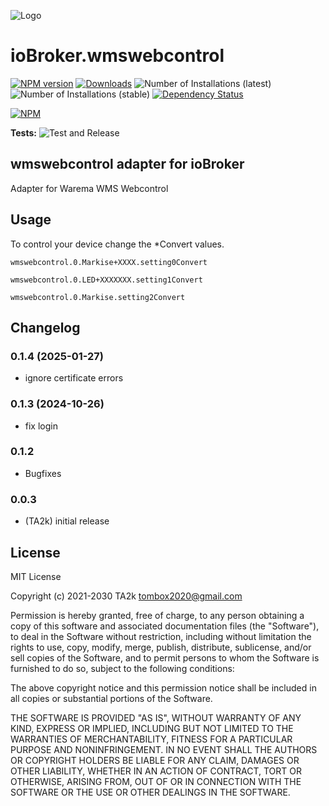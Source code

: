 ![Logo](admin/wmswebcontrol.png)

# ioBroker.wmswebcontrol

[![NPM version](https://img.shields.io/npm/v/iobroker.wmswebcontrol.svg)](https://www.npmjs.com/package/iobroker.wmswebcontrol)
[![Downloads](https://img.shields.io/npm/dm/iobroker.wmswebcontrol.svg)](https://www.npmjs.com/package/iobroker.wmswebcontrol)
![Number of Installations (latest)](https://iobroker.live/badges/wmswebcontrol-installed.svg)
![Number of Installations (stable)](https://iobroker.live/badges/wmswebcontrol-stable.svg)
[![Dependency Status](https://img.shields.io/david/TA2k/iobroker.wmswebcontrol.svg)](https://david-dm.org/TA2k/iobroker.wmswebcontrol)

[![NPM](https://nodei.co/npm/iobroker.wmswebcontrol.png?downloads=true)](https://nodei.co/npm/iobroker.wmswebcontrol/)

**Tests:** ![Test and Release](https://github.com/TA2k/ioBroker.wmswebcontrol/workflows/Test%20and%20Release/badge.svg)

## wmswebcontrol adapter for ioBroker

Adapter for Warema WMS Webcontrol

## Usage

To control your device change the \*Convert values.

`wmswebcontrol.0.Markise+XXXX.setting0Convert`

`wmswebcontrol.0.LED+XXXXXXX.setting1Convert`

`wmswebcontrol.0.Markise.setting2Convert`

## Changelog
### 0.1.4 (2025-01-27)

- ignore certificate errors

### 0.1.3 (2024-10-26)

- fix login

### 0.1.2

- Bugfixes

### 0.0.3

- (TA2k) initial release

## License

MIT License

Copyright (c) 2021-2030 TA2k <tombox2020@gmail.com>

Permission is hereby granted, free of charge, to any person obtaining a copy
of this software and associated documentation files (the "Software"), to deal
in the Software without restriction, including without limitation the rights
to use, copy, modify, merge, publish, distribute, sublicense, and/or sell
copies of the Software, and to permit persons to whom the Software is
furnished to do so, subject to the following conditions:

The above copyright notice and this permission notice shall be included in all
copies or substantial portions of the Software.

THE SOFTWARE IS PROVIDED "AS IS", WITHOUT WARRANTY OF ANY KIND, EXPRESS OR
IMPLIED, INCLUDING BUT NOT LIMITED TO THE WARRANTIES OF MERCHANTABILITY,
FITNESS FOR A PARTICULAR PURPOSE AND NONINFRINGEMENT. IN NO EVENT SHALL THE
AUTHORS OR COPYRIGHT HOLDERS BE LIABLE FOR ANY CLAIM, DAMAGES OR OTHER
LIABILITY, WHETHER IN AN ACTION OF CONTRACT, TORT OR OTHERWISE, ARISING FROM,
OUT OF OR IN CONNECTION WITH THE SOFTWARE OR THE USE OR OTHER DEALINGS IN THE
SOFTWARE.
